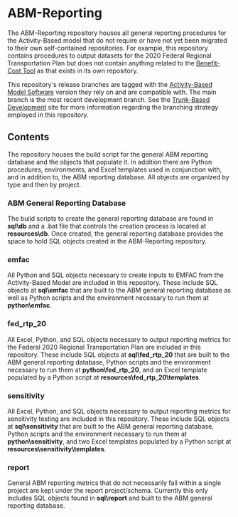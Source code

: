 # ABM-Reporting

The ABM-Reporting repository houses all general reporting procedures for the Activity-Based model that do not require or have not yet been migrated to their own self-contained repositories. For example, this repository contains procedures to output datasets for the 2020 Federal Regional Transportation Plan but does not contain anything related to the [Benefit-Cost Tool](https://github.com/SANDAG/bca) as that exists in its own repository.

This repository's release branches are tagged with the [Activity-Based Model Software](https://github.com/SANDAG/ABM) version they rely on and are compatible with. The main branch is the most recent development branch. See the [Trunk-Based Development](https://trunkbaseddevelopment.com/) site for more information regarding the branching strategy employed in this repository.


## Contents

The repository houses the build script for the general ABM reporting database and the objects that populate it. In addition there are Python procedures, environments, and Excel templates used in conjunction with, and in addition to, the ABM reporting database. All objects are organized by type and then by project.


### ABM General Reporting Database

The build scripts to create the general reporting database are found in **sql\db** and a .bat file that controls the creation process is located at **resources\db**. Once created, the general reporting database provides the space to hold SQL objects created in the ABM-Reporting repository.


### emfac

All Python and SQL objects necessary to create inputs to EMFAC from the Activity-Based Model are included in this repository. These include SQL objects at **sql\emfac** that are built to the ABM general reporting database as well as Python scripts and the environment necessary to run them at **python\emfac**.


### fed_rtp_20

All Excel, Python, and SQL objects necessary to output reporting metrics for the Federal 2020 Regional Transportation Plan are included in this repository. These include SQL objects at **sql\fed_rtp_20** that are built to the ABM general reporting database, Python scripts and the environment necessary to run them at **python\fed_rtp_20**, and an Excel template populated by a Python script at **resources\fed_rtp_20\templates**. 


### sensitivity

All Excel, Python, and SQL objects necessary to output reporting metrics for sensitivity testing are included in this repository. These include SQL objects at **sql\sensitivity** that are built to the ABM general reporting database, Python scripts and the environment necessary to run them at **python\sensitivity**, and two Excel templates populated by a Python script at **resources\sensitivity\templates**. 


### report

General ABM reporting metrics that do not necessarily fall within a single project are kept under the report project/schema. Currently this only includes SQL objects found in **sql\report** and built to the ABM general reporting database.
